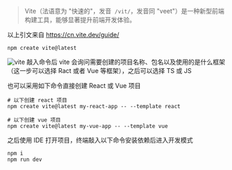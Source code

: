 > Vite（法语意为 "快速的"，发音  `/vit/`，发音同 "veet"）是一种新型前端构建工具，能够显著提升前端开发体验。

以上引文来自 https://cn.vite.dev/guide/

```shell
npm create vite@latest
```

![vite](https://lib.zhaiduting.work.gd/uPic/vite.png)
敲入命令后 vite 会询问需要创建的项目名称、包名以及使用的是什么框架（这一步可以选择 Ract 或者 Vue 等框架），之后可以选择 TS 或 JS

也可以采用如下命令直接创建 React 或 Vue 项目

```shell
# 以下创建 react 项目
npm create vite@latest my-react-app -- --template react

# 以下创建 vue 项目
npm create vite@latest my-vue-app -- --template vue
```

之后使用 IDE 打开项目，终端敲入以下命令安装依赖后进入开发模式

```shell
npm i
npm run dev
```
